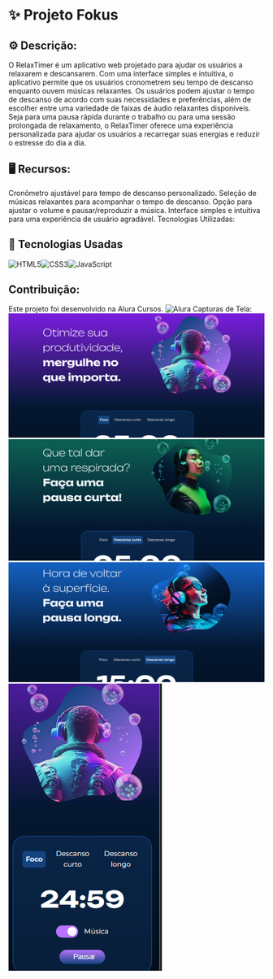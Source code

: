 # ✨ Projeto Fokus

## ⚙️ Descrição:

O RelaxTimer é um aplicativo web projetado para ajudar os usuários a relaxarem e descansarem. Com uma interface simples e intuitiva, o aplicativo permite que os usuários cronometrem seu tempo de descanso enquanto ouvem músicas relaxantes. Os usuários podem ajustar o tempo de descanso de acordo com suas necessidades e preferências, além de escolher entre uma variedade de faixas de áudio relaxantes disponíveis. Seja para uma pausa rápida durante o trabalho ou para uma sessão prolongada de relaxamento, o RelaxTimer oferece uma experiência personalizada para ajudar os usuários a recarregar suas energias e reduzir o estresse do dia a dia.

## 🖥️ Recursos:

Cronômetro ajustável para tempo de descanso personalizado.
Seleção de músicas relaxantes para acompanhar o tempo de descanso.
Opção para ajustar o volume e pausar/reproduzir a música.
Interface simples e intuitiva para uma experiência de usuário agradável.
Tecnologias Utilizadas:

## 👋 Tecnologias Usadas

![HTML5](https://img.shields.io/badge/html5-%23E34F26.svg?style=for-the-badge&logo=html5&logoColor=white)![CSS3](https://img.shields.io/badge/css3-%231572B6.svg?style=for-the-badge&logo=css3&logoColor=white)![JavaScript](https://img.shields.io/badge/javascript-%23323330.svg?style=for-the-badge&logo=javascript&logoColor=%23F7DF1E)

## Contribuição:

Este projeto foi desenvolvido na Alura Cursos.
![Alura](https://www.alura.com.br/assets/img/alura-share.1712144086.png)
Capturas de Tela:
![Captura1](./ScrennShot/cap1.png)![Captura2](./ScrennShot/cap2.png)![Captura3](./ScrennShot/cap3.png)
![Captura4](./ScrennShot/cap4.png)

